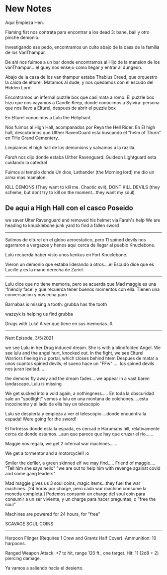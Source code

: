 # New Notes

Aqui Empieza Hen.

Flaming fist nos contrata para encontrar a los dead 3: bane, bail y otro pinche demonio.

Investigando ese pedo, encontramos un culto abajo de la casa de la familia de los VanThampur.

De ahi nos fuimos a un bar donde encontramos al Hijo de la mansion de los vanThampur....el guey nos ense;o como llegar y entrar al dungeon.


Abajo de la casa de los van thampur estaba Thabius Creed, que orquestro la caida de elturel. Matamos al dude, y nos quedamos con el escudo del Hidden Lord.

Encontramos un infernal puzzle box que casi mata a romo.  El puzzle box hizo que nos vayamos a Candle Keep, donde conocimos a Sylvira: persona que nos llevo a Elturel, 
despues de abrir el puzzle box


En Elturel conocimos a Lulu the Heliphant.

Nos fuimos al High Hall, acompanados por Reya the Hell Rider. En El high hall, descubrimos que Ulther RavenGuard esta buscando el "helm of Thorn" en THe Grand Cementery.

Limpiamos el high hall de los demonions y salvamos a la razilla.

*Farah* nos dijo donde estaba Ulther Ravenguard.   Guideon Lightguard esta cuidando la catedral


Fuimos al templo donde Un dios, Lathander (the Morning lord) me dio un arma mas mamalon.

KILL DEMONS (They want to kill me. Chaotic evil), DONT KILL DEVILS (they scheme, but dont try to kill on the moment...they want my soul) 

De aqui a High Hall con el casco Poseido
-----------

we saver Ulter Ravenguard and removed his helmet via Farah's help
We are heading to knucklebone junk yard to find a fallen sword

---

Salimos de elturel en el globo aeroestatico, pero 11 spined devils nos agarraron a vergazos y henos aqui cerca de llegar al pueblo Knuclebone.

Lulu recuerda haber visto unos kenkus en Fort Knuclebone.

Vieron un demonio que estaba liderando a otros....el Escudo dice que es Lucille y es la mano derecha de Zariel.



----

Lulu dice que no tiene memoria, pero se acuerda que Mad maggie es una 'friendly face' y que recuerda tener buenos momentos con ella.
Tienen una conversacion y nos echa paro

Barnabas is missing a tooth:  grubba has the tooth

wazzyk is helping us find grubba

Drugs with Lulu! A ver que tiene en sus memorias.
#. 

-----------
Next Episode,  3/5/2021

we see Lulu in her Drug induced dream. She is with a blindfolded Angel.
We see lulu and the angel hurt, knocked out.
In the fight, we see Elturel Warriors fleeing in a portal, which closes behind htem
Despues de matar a unos cuantos spined devils, el sueno hace un "FFw" .... los spined devils nos juran lealtad.... 

the demons fly away and the dream fades....we appear in a vast baren landascape..Lulu is missing

We get sucked into a void again, a nothingness.....
En toda la obscuridad sale un "spotlight" vemos a lulu en una montana de colchones.....esta incocinente y al lado de ella hay un telescopio

Lulu se despierta y empieza a ver el telescopio....donde encuentra la espada! Were going for the sword!

El fortresss donde esta la espada, es cercad e Harumans hill, relativamente cerca de donde estamos....aun que parece que hay que cruzar el rio......

Maggie nos regala, we get 2 infernal war machines....... 

We get a tormentor and a motorcycle!! :o

Smiler the defiler, a green skinned elf we may find..... Friend of maggie.... "Tell him she says hello"     "we are out to help him with revenge against covid and some gang leaders"


Mad maggie gives us 3 soul coins, magic items...they fuel the war machines.  [24 horas por charge, pero cada war machine consume la moneda completa.]
Podemos consumir un charge del soul coin para consumir a un ser viviente, y un charge para hacer preguntas, o "free the soul"

Machines are powered for 24 hours, for "free"

SCAVAGE SOUL COINS

-------------------------------------------------------------------------------------------
Harpoon Flinger (Requires 1 Crew and Grants Half Cover). Ammunition: 10 harpoons.

Ranged Weapon Attack: +7 to hit, range 120 ft., one target. Hit: 11 (2d8 + 2) piercing damage. 

Ya vamos a saliendo hacia el desierto.



